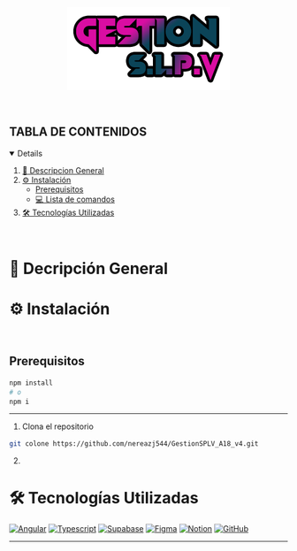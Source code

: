 <p align="center">
    <img src="logo.png" alt="logo_Gestion_Multimedia">
</p>

<br>


## TABLA DE CONTENIDOS

<details open="true">
  
1. [📌 Descripcion General](#-descripción-general)
2. [⚙️ Instalación](#️-instalación)
    - [Prerequisitos](#prerequisitos)
    - [💻 Lista de comandos](#-ˏˋ--lista-de-comandos-ˊˎ-)
3. [🛠️ Tecnologías Utilizadas](#️-tecnologías-utilizadas)
  
      
</details>

<br>

# 📌 Decripción General

# ⚙ Instalación

<br>

## Prerequisitos

```sh
npm install
# o
npm i
```

---

1. Clona el repositorio
```sh
git colone https://github.com/nereazj544/GestionSPLV_A18_v4.git
```

2. 

# 🛠️ Tecnologías Utilizadas

[![Angular][angular-bage]][angular-url]
[![Typescript][typescript-badge]][typescript-url] 
[![Supabase][supabase-bage]][supabase-url]
[![Figma][figma-bage]][figma-url]
[![Notion][notion-bage]][notion-url]
[![GitHub][github-bage]][github-url]





---


[typescript-url]: https://www.typescriptlang.org/
[typescript-badge]: https://img.shields.io/badge/Typescript-007ACC?style=for-the-badge&logo=typescript&logoColor=white&color=blue

[supabase-bage]: https://img.shields.io/badge/Subapase-007ACC?style=for-the-badge&logo=supabase&logoColor=white&color=green
[supabase-url]: https://www.supabase.com/docs

[angular-bage]: https://img.shields.io/badge/Angular-007ACC?style=for-the-badge&logo=angular&logoColor=white&color=b822d7
[angular-url]: https://v18.angular.dev/

[figma-bage]: https://img.shields.io/badge/Figma-007ACC?style=for-the-badge&logo=figma&logoColor=white&color=FF5733 
[figma-url]: https://www.figma.com/

[notion-bage]: https://img.shields.io/badge/Notion-007ACC?style=for-the-badge&logo=notion&logoColor=white&color=grey 
[notion-url]: https://www.notion.com/es-es/help

[github-bage]: https://img.shields.io/badge/Github-007ACC?style=for-the-badge&logo=github&logoColor=white&color=22aed7 
[github-url]: https://docs.github.com/es
